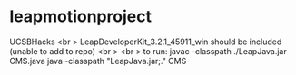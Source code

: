 # leapmotionproject
UCSBHacks <br \>
LeapDeveloperKit_3.2.1_45911_win should be included (unable to add to repo) <br \> <br \>
to run: javac -classpath ./LeapJava.jar CMS.java java -classpath "LeapJava.jar;." CMS
